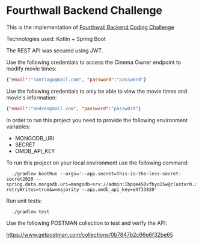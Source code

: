 # Fourthwall Backend Challenge
This is the implementation
of [Fourthwall Backend Coding Challenge](https://gist.github.com/wbaumann/aaa5ef095e213ffbea35b7ca3cc251a7)

Technologies used: Kotlin + Spring Boot

The REST API was secured using JWT.

Use the following credentials to access the Cinema Owner endpoint to modify movie times:
```json
{"email":"santiago@mail.com", "password":"passw0rd"}
```
Use the following credentials to only be able to view the movie times and movie's information:
```json
{"email":"andres@mail.com", "password":"passw0rd"}
```

In order to run this project you need to provide the following environment variables:

* MONGODB_URI
* SECRET
* OMDB_API_KEY

To run this project on your local environment use the following command:

```shell
  ./gradlew bootRun --args='--app.secret=This-is-the-less-secret-secret2020 --spring.data.mongodb.uri=mongodb+srv://admin:Ibpqe4S0vfbyo15w@cluster0.zbmvj.mongodb.net/myFirstDatabase?retryWrites=true&w=majority --app.omdb_api_key=e4f33820'
```

Run unit tests:

```shell
  ./gradlew test
```

Use the following POSTMAN collection to test and verify the API:

https://www.getpostman.com/collections/0b7847b2c66e6f32be65
